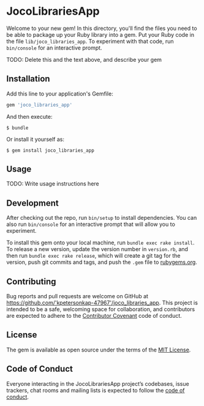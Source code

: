# JocoLibrariesApp

Welcome to your new gem! In this directory, you'll find the files you need to be able to package up your Ruby library into a gem. Put your Ruby code in the file `lib/joco_libraries_app`. To experiment with that code, run `bin/console` for an interactive prompt.

TODO: Delete this and the text above, and describe your gem

## Installation

Add this line to your application's Gemfile:

```ruby
gem 'joco_libraries_app'
```

And then execute:

    $ bundle

Or install it yourself as:

    $ gem install joco_libraries_app

## Usage

TODO: Write usage instructions here

## Development

After checking out the repo, run `bin/setup` to install dependencies. You can also run `bin/console` for an interactive prompt that will allow you to experiment.

To install this gem onto your local machine, run `bundle exec rake install`. To release a new version, update the version number in `version.rb`, and then run `bundle exec rake release`, which will create a git tag for the version, push git commits and tags, and push the `.gem` file to [rubygems.org](https://rubygems.org).

## Contributing

Bug reports and pull requests are welcome on GitHub at https://github.com/'kpetersonkap-47967'/joco_libraries_app. This project is intended to be a safe, welcoming space for collaboration, and contributors are expected to adhere to the [Contributor Covenant](http://contributor-covenant.org) code of conduct.

## License

The gem is available as open source under the terms of the [MIT License](http://opensource.org/licenses/MIT).

## Code of Conduct

Everyone interacting in the JocoLibrariesApp project’s codebases, issue trackers, chat rooms and mailing lists is expected to follow the [code of conduct](https://github.com/'kpetersonkap-47967'/joco_libraries_app/blob/master/CODE_OF_CONDUCT.md).
